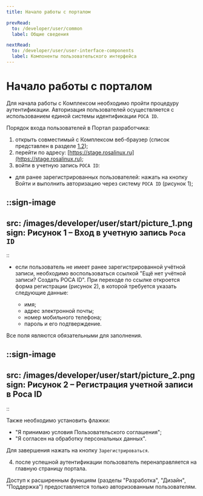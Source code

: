 ```yaml
---
title: Начало работы с порталом

prevRead:
  to: /developer/user/common
  label: Общие сведения

nextRead:
  to: /developer/user/user-interface-components
  label: Компоненты пользовательского интерфейса
---
```


# Начало работы с порталом

Для начала работы с Комплексом необходимо пройти процедуру аутентификации. 
Авторизация пользователей осуществляется с использованием единой системы идентификации `РОСА ID`.

Порядок входа пользователей в Портал разработчика:

1.  открыть совместимый с Комплексом веб-браузер (список представлен в разделе [1.2](/developer/user/#_12-требования-к-программной-и-аппаратной-среде));
2.  перейти по адресу: [https://stage.rosalinux.ru](https://stage.rosalinux.ru);
3.  войти в учетную запись `РОСА ID`:

- для ранее зарегистрированных пользователей: нажать на кнопку Войти и выполнить авторизацию через систему `РОСА ID` (рисунок 1);

::sign-image
---
src: /images/developer/user/start/picture_1.png
sign: Рисунок 1 – Вход в учетную запись `Роса ID`
---
::

- если пользователь не имеет ранее зарегистрированной учётной записи, необходимо воспользоваться ссылкой "Ещё нет учётной записи? Создать РОСА ID". 
При переходе по ссылке откроется форма регистрации (рисунок 2), в которой требуется указать следующие данные:

    - имя;
    - адрес электронной почты;
    - номер мобильного телефона;
    - пароль и его подтверждение.

Все поля являются обязательными для заполнения.

::sign-image
---
src: /images/developer/user/start/picture_2.png
sign: Рисунок 2 – Регистрация учетной записи в Роса ID
---
::

Также необходимо установить флажки:

- "Я принимаю условия Пользовательского соглашения";
- "Я согласен на обработку персональных данных".

Для завершения нажать на кнопку `Зарегистрироваться`.

4. после успешной аутентификации пользователь перенаправляется на главную страницу портала.

Доступ к расширенным функциям (разделы "Разработка", "Дизайн", "Поддержка") 
предоставляется только авторизованным пользователям.